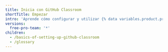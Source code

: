 ```yaml
---
title: Inicia con GitHub Classroom
shortTitle: Empezar
intro: 'Aprende cómo configurar y utilizar {% data variables.product.prodname_classroom %} para administrar tu curso.'
versions:
  free-pro-team: '*'
children:
  - /basics-of-setting-up-github-classroom
  - /glossary
---
```


